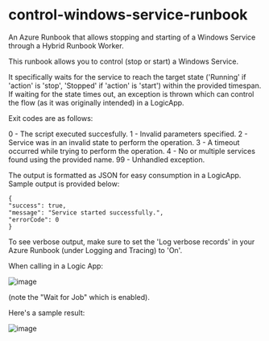 # control-windows-service-runbook
An Azure Runbook that allows stopping and starting of a Windows Service through a Hybrid Runbook Worker.

This runbook allows you to control (stop or start) a Windows Service.

It specifically waits for the service to reach the target state ('Running' if 'action' is 'stop', 'Stopped' if 'action' is 'start') within the provided timespan. If waiting for the state times out, an exception is thrown which can control the flow (as it was originally intended) in a LogicApp.

Exit codes are as follows:

0 - The script executed succesfully.
1 - Invalid parameters specified.
2 - Service was in an invalid state to perform the operation.
3 - A timeout occurred while trying to perform the operation.
4 - No or multiple services found using the provided name.
99 - Unhandled exception.

The output is formatted as JSON for easy consumption in a LogicApp. Sample output is provided below:

```
{
"success": true,
"message": "Service started successfully.",
"errorCode": 0
}
```

To see verbose output, make sure to set the 'Log verbose records' in your Azure Runbook (under Logging and Tracing) to 'On'.

When calling in a Logic App:

![image](https://user-images.githubusercontent.com/3426823/206456556-2244a4c3-7bdb-4d04-8913-f2e702122163.png)

(note the "Wait for Job" which is enabled).

Here's a sample result:

![image](https://user-images.githubusercontent.com/3426823/206457049-7c53c9eb-3587-43a4-a1a6-cb23eee1c243.png)
